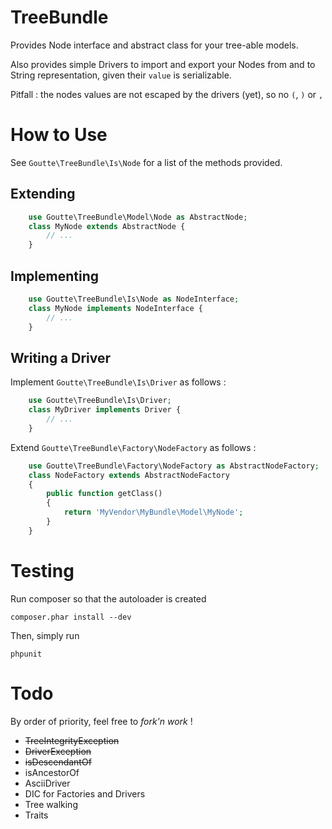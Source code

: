 TreeBundle
==========

Provides Node interface and abstract class for your tree-able models.

Also provides simple Drivers to import and export your Nodes from and to String representation,
given their `value` is serializable.

Pitfall : the nodes values are not escaped by the drivers (yet), so no `(`, `)` or `,`


How to Use
==========

See `Goutte\TreeBundle\Is\Node` for a list of the methods provided.

Extending
---------

``` php
    use Goutte\TreeBundle\Model\Node as AbstractNode;
    class MyNode extends AbstractNode {
        // ...
    }
```

Implementing
------------

``` php
    use Goutte\TreeBundle\Is\Node as NodeInterface;
    class MyNode implements NodeInterface {
        // ...
    }
```

Writing a Driver
----------------

Implement `Goutte\TreeBundle\Is\Driver` as follows :

``` php
    use Goutte\TreeBundle\Is\Driver;
    class MyDriver implements Driver {
        // ...
    }
```

Extend `Goutte\TreeBundle\Factory\NodeFactory` as follows :

``` php
    use Goutte\TreeBundle\Factory\NodeFactory as AbstractNodeFactory;
    class NodeFactory extends AbstractNodeFactory
    {
        public function getClass()
        {
            return 'MyVendor\MyBundle\Model\MyNode';
        }
    }
```


Testing
=======

Run composer so that the autoloader is created

    composer.phar install --dev

Then, simply run

    phpunit


Todo
====

By order of priority, feel free to *fork'n work* !

- ~~TreeIntegrityException~~
- ~~DriverException~~
- ~~isDescendantOf~~
- isAncestorOf
- AsciiDriver
- DIC for Factories and Drivers
- Tree walking
- Traits
